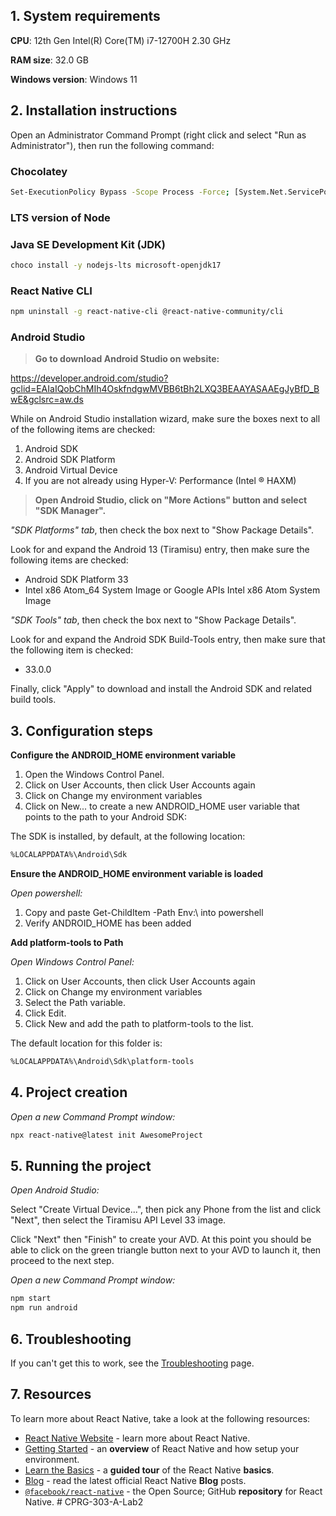 ## 1.	System requirements

**CPU**: 12th Gen Intel(R) Core(TM) i7-12700H   2.30 GHz

**RAM size**: 32.0 GB

**Windows version**: Windows 11

## 2.	Installation instructions

Open an Administrator Command Prompt (right click and select "Run as Administrator"), then run the following command:

### Chocolatey

```bash
Set-ExecutionPolicy Bypass -Scope Process -Force; [System.Net.ServicePointManager]::SecurityProtocol = [System.Net.ServicePointManager]::SecurityProtocol -bor 3072; iex ((New-Object System.Net.WebClient).DownloadString('https://community.chocolatey.org/install.ps1'))
```

### LTS version of Node

### Java SE Development Kit (JDK)

```bash
choco install -y nodejs-lts microsoft-openjdk17
```

### React Native CLI

```bash
npm uninstall -g react-native-cli @react-native-community/cli
```

### Android Studio

>**Go to download Android Studio on website:** 

https://developer.android.com/studio?gclid=EAIaIQobChMIh4OskfndgwMVBB6tBh2LXQ3BEAAYASAAEgJyBfD_BwE&gclsrc=aw.ds

While on Android Studio installation wizard, make sure the boxes next to all of the following items are checked:

1. Android SDK
2. Android SDK Platform
3. Android Virtual Device
4. If you are not already using Hyper-V: Performance (Intel ® HAXM)


>**Open Android Studio, click on "More Actions" button and select "SDK Manager".**

_"SDK Platforms" tab_, then check the box next to "Show Package Details". 

Look for and expand the Android 13 (Tiramisu) entry, then make sure the following items are checked:

- Android SDK Platform 33
- Intel x86 Atom_64 System Image or Google APIs Intel x86 Atom System Image

_"SDK Tools" tab_, then check the box next to "Show Package Details".

Look for and expand the Android SDK Build-Tools entry, then make sure that the following item is checked:

- 33.0.0 

Finally, click "Apply" to download and install the Android SDK and related build tools.


## 3.	Configuration steps

**Configure the ANDROID_HOME environment variable**

1.	Open the Windows Control Panel.
2.	Click on User Accounts, then click User Accounts again
3.	Click on Change my environment variables
4.	Click on New... to create a new ANDROID_HOME user variable that points to the path to your Android SDK:

The SDK is installed, by default, at the following location:

```bash
%LOCALAPPDATA%\Android\Sdk
```


**Ensure the ANDROID_HOME environment variable is loaded**

_Open powershell:_

1.	Copy and paste Get-ChildItem -Path Env:\ into powershell
2.	Verify ANDROID_HOME has been added


**Add platform-tools to Path**

_Open Windows Control Panel:_

1.	Click on User Accounts, then click User Accounts again
2.	Click on Change my environment variables
3.	Select the Path variable.
4.	Click Edit.
5.	Click New and add the path to platform-tools to the list.

The default location for this folder is:

```bash
%LOCALAPPDATA%\Android\Sdk\platform-tools
```

## 4.	Project creation

_Open a new Command Prompt window:_

```bash
npx react-native@latest init AwesomeProject
```

## 5.	Running the project

_Open Android Studio:_

Select "Create Virtual Device...", then pick any Phone from the list and click "Next", then select the Tiramisu API Level 33 image.

Click "Next" then "Finish" to create your AVD. At this point you should be able to click on the green triangle button next to your AVD to launch it, then proceed to the next step.

_Open a new Command Prompt window:_

```bash
npm start
npm run android
```

## 6.	Troubleshooting

If you can't get this to work, see the [Troubleshooting](https://reactnative.dev/docs/troubleshooting) page.

## 7.	Resources


To learn more about React Native, take a look at the following resources:

- [React Native Website](https://reactnative.dev) - learn more about React Native.
- [Getting Started](https://reactnative.dev/docs/environment-setup) - an **overview** of React Native and how setup your environment.
- [Learn the Basics](https://reactnative.dev/docs/getting-started) - a **guided tour** of the React Native **basics**.
- [Blog](https://reactnative.dev/blog) - read the latest official React Native **Blog** posts.
- [`@facebook/react-native`](https://github.com/facebook/react-native) - the Open Source; GitHub **repository** for React Native.
#   C P R G - 3 0 3 - A - L a b 2  
 